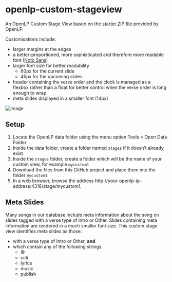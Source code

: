 # openlp-custom-stageview

An OpenLP Custom Stage View based on the [starter ZIP file](https://manual.openlp.org/stage_view.html#custom-stage-views) provided by OpenLP.

Customisations include:

* larger margins at the edges
* a better-proportioned, more sophisticated and therefore more readable font ([Noto Sans](https://fonts.google.com/noto/specimen/Noto+Sans))
* larger font size for better readability
  * 60px for the current slide
  * 45px for the upcoming slides
* header containing the verse order and the clock is managed as a flexbox rather than a float for better control when the verse order is long enough to wrap
* meta slides displayed in a smaller font (14px)
 
![image](https://github.com/brettdonald/openlp-custom-stageview/assets/4504348/e5f23fee-aa4a-4ce1-a282-09bda1e496a2)

## Setup

1. Locate the OpenLP data folder using the menu option Tools > Open Data Folder
2. Inside the data folder, create a folder named `stages` if it doesn’t already exist
3. Inside the `stages` folder, create a folder which will be the name of your custom view, for example `mycustom1`
4. Download the files from this GitHub project and place them into the folder `mycustom1`
5. In a web browser, browse the address http://your-openlp-ip-address:4316/stage/mycustom1, 

## Meta Slides

Many songs in our database include meta information about the song on slides tagged with
a verse type of Intro or Other. Slides containing meta information are rendered in a much smaller
font size. This custom stage view identifies meta slides as those:

* with a verse type of Intro or Other, **and**
* which contain any of the following strings:
  * ©
  * ccli
  * lyrics
  * music
  * publish
